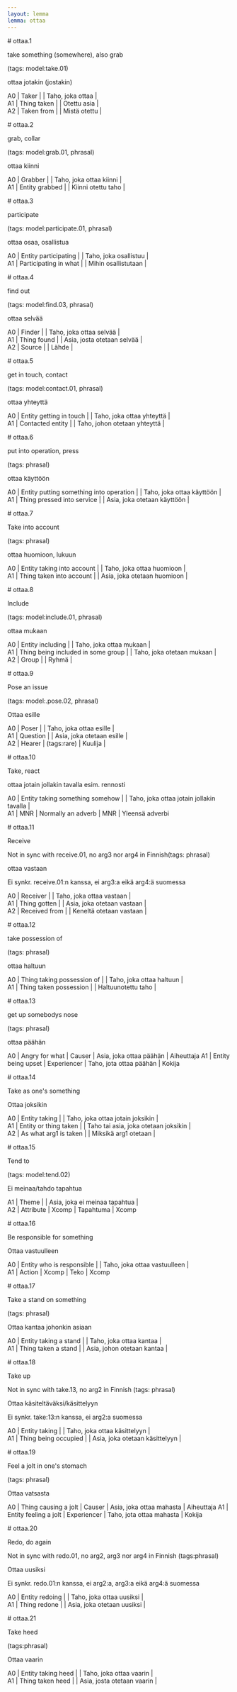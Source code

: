```yaml
---
layout: lemma
lemma: ottaa
---
```


<div class="sense">
# <span class="sensename">ottaa.1</span>

<span class="description">take something (somewhere), also grab</span>

(tags: model:take.01)

<span class="description">ottaa jotakin (jostakin)</span>

A0 | Taker |   | Taho, joka ottaa |  
A1 | Thing taken |   | Otettu asia |  
A2 | Taken from |   | Mistä otettu |  

</div>

<div class="sense">
# <span class="sensename">ottaa.2</span>

<span class="description">grab, collar</span>

(tags: model:grab.01, phrasal)

<span class="description">ottaa kiinni</span>

A0 | Grabber |   | Taho, joka ottaa kiinni |  
A1 | Entity grabbed |   | Kiinni otettu taho |  

</div>

<div class="sense">
# <span class="sensename">ottaa.3</span>

<span class="description">participate</span>

(tags: model:participate.01, phrasal)

<span class="description">ottaa osaa, osallistua</span>

A0 | Entity participating |   | Taho, joka osallistuu |  
A1 | Participating in what |   | Mihin osallistutaan |  

</div>

<div class="sense">
# <span class="sensename">ottaa.4</span>

<span class="description">find out</span>

(tags: model:find.03, phrasal)

<span class="description">ottaa selvää</span>

A0 | Finder |   | Taho, joka ottaa selvää |  
A1 | Thing found |   | Asia, josta otetaan selvää |  
A2 | Source |   | Lähde |  

</div>

<div class="sense">
# <span class="sensename">ottaa.5</span>

<span class="description">get in touch, contact</span>

(tags: model:contact.01, phrasal)

<span class="description">ottaa yhteyttä</span>

A0 | Entity getting in touch |   | Taho, joka ottaa yhteyttä |  
A1 | Contacted entity |   | Taho, johon otetaan yhteyttä |  

</div>

<div class="sense">
# <span class="sensename">ottaa.6</span>

<span class="description">put into operation, press</span>

(tags: phrasal)

<span class="description">ottaa käyttöön</span>

A0 | Entity putting something into operation |   | Taho, joka ottaa käyttöön |  
A1 | Thing pressed into service |   | Asia, joka otetaan käyttöön |  

</div>

<div class="sense">
# <span class="sensename">ottaa.7</span>

<span class="description">Take into account</span>

(tags: phrasal)

<span class="description">ottaa huomioon, lukuun</span>

A0 | Entity taking into account |   | Taho, joka ottaa huomioon |  
A1 | Thing taken into account |   | Asia, joka otetaan huomioon |  

</div>

<div class="sense">
# <span class="sensename">ottaa.8</span>

<span class="description">Include</span>

(tags: model:include.01, phrasal)

<span class="description">ottaa mukaan</span>

A0 | Entity including |   | Taho, joka ottaa mukaan |  
A1 | Thing being included in some group |   | Taho, joka otetaan mukaan |  
A2 | Group |   | Ryhmä |  

</div>

<div class="sense">
# <span class="sensename">ottaa.9</span>

<span class="description">Pose an issue</span>

(tags: model:.pose.02, phrasal)

<span class="description">Ottaa esille</span>

A0 | Poser |   | Taho, joka ottaa esille |  
A1 | Question |   | Asia, joka otetaan esille |  
A2 | Hearer | (tags:rare) | Kuulija |  

</div>

<div class="sense">
# <span class="sensename">ottaa.10</span>

<span class="description">Take, react</span>

<span class="description">ottaa jotain jollakin tavalla esim. rennosti</span>

A0 | Entity taking something somehow |   | Taho, joka ottaa jotain jollakin tavalla |  
A1 | MNR | Normally an adverb | MNR | Yleensä adverbi

</div>

<div class="sense">
# <span class="sensename">ottaa.11</span>

<span class="description">Receive</span>

Not in sync with receive.01, no arg3 nor arg4 in Finnish(tags: phrasal)

<span class="description">ottaa vastaan</span>

Ei synkr. receive.01:n kanssa, ei arg3:a eikä arg4:ä suomessa

A0 | Receiver |   | Taho, joka ottaa vastaan |  
A1 | Thing gotten |   | Asia, joka otetaan vastaan |  
A2 | Received from |   | Keneltä otetaan vastaan |  

</div>

<div class="sense">
# <span class="sensename">ottaa.12</span>

<span class="description">take possession of</span>

(tags: phrasal)

<span class="description">ottaa haltuun</span>

A0 | Thing taking possession of |   | Taho, joka ottaa haltuun |  
A1 | Thing taken possession |   | Haltuunotettu taho |  

</div>

<div class="sense">
# <span class="sensename">ottaa.13</span>

<span class="description">get up somebodys nose</span>

(tags: phrasal)

<span class="description">ottaa päähän</span>

A0 | Angry for what | Causer | Asia, joka ottaa päähän | Aiheuttaja
A1 | Entity being upset | Experiencer | Taho, jota ottaa päähän | Kokija

</div>

<div class="sense">
# <span class="sensename">ottaa.14</span>

<span class="description">Take as one's something</span>

<span class="description">Ottaa joksikin</span>

A0 | Entity taking |   | Taho, joka ottaa jotain joksikin |  
A1 | Entity or thing taken |   | Taho tai asia, joka otetaan joksikin |  
A2 | As what arg1 is taken |   | Miksikä arg1 otetaan |  

</div>

<div class="sense">
# <span class="sensename">ottaa.15</span>

<span class="description">Tend to</span>

(tags: model:tend.02)

<span class="description">Ei meinaa/tahdo tapahtua</span>

A1 | Theme |   | Asia, joka ei meinaa tapahtua |  
A2 | Attribute | Xcomp | Tapahtuma | Xcomp

</div>

<div class="sense">
# <span class="sensename">ottaa.16</span>

<span class="description">Be responsible for something</span>

<span class="description">Ottaa vastuulleen</span>

A0 | Entity who is responsible |   | Taho, joka ottaa vastuulleen |  
A1 | Action | Xcomp | Teko | Xcomp

</div>

<div class="sense">
# <span class="sensename">ottaa.17</span>

<span class="description">Take a stand on something</span>

(tags: phrasal)

<span class="description">Ottaa kantaa johonkin asiaan</span>

A0 | Entity taking a stand |   | Taho, joka ottaa kantaa |  
A1 | Thing taken a stand |   | Asia, johon otetaan kantaa |  

</div>

<div class="sense">
# <span class="sensename">ottaa.18</span>

<span class="description">Take up</span>

Not in sync with take.13, no arg2 in Finnish (tags: phrasal)

<span class="description">Ottaa käsiteltäväksi/käsittelyyn</span>

Ei synkr. take:13:n kanssa, ei arg2:a suomessa

A0 | Entity taking |   | Taho, joka ottaa käsittelyyn |  
A1 | Thing being occupied |   | Asia, joka otetaan käsittelyyn |  

</div>

<div class="sense">
# <span class="sensename">ottaa.19</span>

<span class="description">Feel a jolt in one's stomach</span>

(tags: phrasal)

<span class="description">Ottaa vatsasta</span>

A0 | Thing causing a jolt | Causer | Asia, joka ottaa mahasta | Aiheuttaja
A1 | Entity feeling a jolt | Experiencer | Taho, jota ottaa mahasta | Kokija

</div>

<div class="sense">
# <span class="sensename">ottaa.20</span>

<span class="description">Redo, do again</span>

Not in sync with redo.01, no arg2, arg3 nor arg4 in Finnish (tags:phrasal)

<span class="description">Ottaa uusiksi</span>

Ei synkr. redo.01:n kanssa, ei arg2:a, arg3:a eikä arg4:ä suomessa

A0 | Entity redoing |   | Taho, joka ottaa uusiksi |  
A1 | Thing redone |   | Asia, joka otetaan uusiksi |  

</div>

<div class="sense">
# <span class="sensename">ottaa.21</span>

<span class="description">Take heed</span>

(tags:phrasal)

<span class="description">Ottaa vaarin </span>

A0 | Entity taking heed |   | Taho, joka ottaa vaarin |  
A1 | Thing taken heed |   | Asia, josta otetaan vaarin |  

</div>

